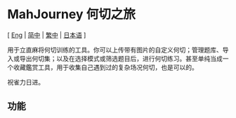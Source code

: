 # MahJourney 何切之旅

[ [Eng](../../README.md) | [简中](README-SC.md) | [繁中](README-TC.md) | [日本语](README-JP.md) ]

用于立直麻将何切训练的工具。你可以上传带有图片的自定义何切；管理题库、导入或导出何切集；以及在选择模式或筛选题目后，进行何切练习。甚至单纯当成一个收藏鑑赏工具，用于收集自己遇到过的复杂场况何切，也是可以的。

祝雀力日进。

## 功能

